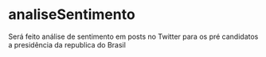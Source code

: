 # analiseSentimento
Será feito análise de sentimento em posts no Twitter para os pré candidatos a presidência da republica do Brasil
